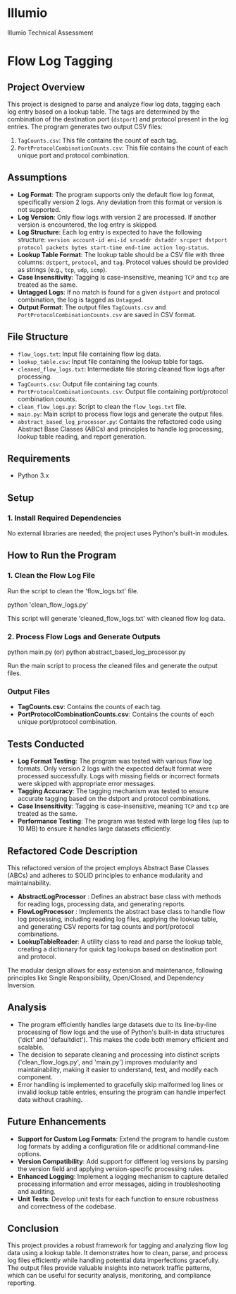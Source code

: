# Illumio
Illumio Technical Assessment

# Flow Log Tagging

## Project Overview

This project is designed to parse and analyze flow log data, tagging each log entry based on a lookup table. The tags are determined by the combination of the destination port (`dstport`) and protocol present in the log entries. The program generates two output CSV files:

1. `TagCounts.csv`: This file contains the count of each tag.
2. `PortProtocolCombinationCounts.csv`: This file contains the count of each unique port and protocol combination.

## Assumptions

- **Log Format**: The program supports only the default flow log format, specifically version 2 logs. Any deviation from this format or version is not supported.
- **Log Version**: Only flow logs with version 2 are processed. If another version is encountered, the log entry is skipped.
- **Log Structure**: Each log entry is expected to have the following structure: `version account-id eni-id srcaddr dstaddr srcport dstport protocol packets bytes start-time end-time action log-status`.
- **Lookup Table Format**: The lookup table should be a CSV file with three columns: `dstport`, `protocol`, and `tag`. Protocol values should be provided as strings (e.g., `tcp`, `udp`, `icmp`).
- **Case Insensitivity**: Tagging is case-insensitive, meaning `TCP` and `tcp` are treated as the same.
- **Untagged Logs**: If no match is found for a given `dstport` and protocol combination, the log is tagged as `Untagged`.
- **Output Format**: The output files `TagCounts.csv` and `PortProtocolCombinationCounts.csv` are saved in CSV format.

## File Structure

- `flow_logs.txt`: Input file containing flow log data.
- `lookup_table.csv`: Input file containing the lookup table for tags.
- `cleaned_flow_logs.txt`: Intermediate file storing cleaned flow logs after processing.
- `TagCounts.csv`: Output file containing tag counts.
- `PortProtocolCombinationCounts.csv`: Output file containing port/protocol combination counts.
- `clean_flow_logs.py`: Script to clean the `flow_logs.txt` file.
- `main.py`: Main script to process flow logs and generate the output files.
- `abstract_based_log_processor.py`: Contains the refactored code using Abstract Base Classes (ABCs) and principles to handle log processing, lookup table reading, and report generation.

## Requirements

- Python 3.x

## Setup

### 1. Install Required Dependencies

No external libraries are needed; the project uses Python's built-in modules.

## How to Run the Program

### 1. Clean the Flow Log File
Run the script to clean the 'flow_logs.txt' file.

python 'clean_flow_logs.py'

This script will generate 'cleaned_flow_logs.txt' with cleaned flow log data.

### 2. Process Flow Logs and Generate Outputs

python main.py (or) python abstract_based_log_processor.py

Run the main script to process the cleaned files and generate the output files.

### Output Files

- **TagCounts.csv**: Contains the counts of each tag.
- **PortProtocolCombinationCounts.csv**: Contains the counts of each unique port/protocol combination.

## Tests Conducted

- **Log Format Testing**: The program was tested with various flow log formats. Only version 2 logs with the expected default format were processed successfully. Logs with missing fields or incorrect formats were skipped with appropriate error messages.
- **Tagging Accuracy**: The tagging mechanism was tested to ensure accurate tagging based on the dstport and protocol combinations.
- **Case Insensitivity**: Tagging is case-insensitive, meaning `TCP` and `tcp` are treated as the same.
- **Performance Testing**: The program was tested with large log files (up to 10 MB) to ensure it handles large datasets efficiently.

## Refactored Code Description

This refactored version of the project employs Abstract Base Classes (ABCs) and adheres to SOLID principles to enhance modularity and maintainability.

 - **AbstractLogProcessor** : Defines an abstract base class with methods for reading logs, processing data, and generating reports.
 - **FlowLogProcessor** : Implements the abstract base class to handle flow log processing, including reading log files, applying the lookup table, and generating CSV reports for tag counts and port/protocol combinations.
 - **LookupTableReader**: A utility class to read and parse the lookup table, creating a dictionary for quick tag lookups based on destination port and protocol.

The modular design allows for easy extension and maintenance, following principles like Single Responsibility, Open/Closed, and Dependency Inversion.

## Analysis

- The program efficiently handles large datasets due to its line-by-line processing of flow logs and the use of Python's built-in data structures ('dict' and 'defaultdict'). This makes the code both memory efficient and scalable.
- The decision to separate cleaning and processing into distinct scripts ('clean_flow_logs.py', and 'main.py') improves modularity and maintainability, making it easier to understand, test, and modify each component.
- Error handling is implemented to gracefully skip malformed log lines or invalid lookup table entries, ensuring the program can handle imperfect data without crashing.

## Future Enhancements

- **Support for Custom Log Formats**: Extend the program to handle custom log formats by adding a configuration file or additional command-line options.
- **Version Compatibility**: Add support for different log versions by parsing the version field and applying version-specific processing rules.
- **Enhanced Logging**: Implement a logging mechanism to capture detailed processing information and error messages, aiding in troubleshooting and auditing.
- **Unit Tests**: Develop unit tests for each function to ensure robustness and correctness of the codebase.

## Conclusion

This project provides a robust framework for tagging and analyzing flow log data using a lookup table. It demonstrates how to clean, parse, and process log files efficiently while handling potential data imperfections gracefully. The output files provide valuable insights into network traffic patterns, which can be useful for security analysis, monitoring, and compliance reporting.


